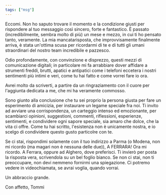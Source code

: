 ```yaml
---
tags: ["msg"]
---
```

Eccomi. Non ho saputo trovare il momento e la condizione giusti per rispondere al tuo messaggio così sincero, forte e fantastico. È passato (incredibilmente, sembra molto di più) un mese e mezzo, in cui ti ho pensato tanto, veramente. La mia mancatarisposta, che improvvisamente finalmente arriva, è stata un'ottima scusa per ricordarmi di te e di tutti gli umani straordinari del nostro team incredibile e pazzesco.

Odio profondamente, con convinzione e disprezzo, questi mezzi di comunicazione digitali; in particolare mi fa arrabbiare dover affidare a strumenti freddi, brutti, apatici e antipatici come i telefoni eccetera i nostri sentimenti più intimi e veri, come tu hai fatto e come vorrei fare io ora.

Avrei molto da scriverti, a partire da un ringraziamento con il cuore per l'aggiunta dedicata a me, che mi ha veramente commosso.

Sono giunto alla conclusione che tu sei proprio la persona giusta per fare un esperimento di amicizia, per instaurare un legame speciale fra noi. Ti invito ad avviare una corrispondenza, un carteggio intenso ed emozionante, per scambiarci opinioni, suggestioni, commenti, riflessioni, esperienze, sentimenti, e condividere ogni sapore speciale, sia amaro che dolce, che la vita ci offre. Come tu hai scritto, l'esistenza non è unicamente nostra, e io scelgo di condividere questo gusto particolre con te.

Se ci stai, rispondimi solamente con il tuo indirizzo a Parma (o Modena, non mi ricordo (ma magari non è nessuna delle due)), A FERRARA! Ora mi ricordo. A Ferrara, oppure ad Alghero, dove preferisci. Ti invierò per posta la risposta vera, scrivendola su un bel foglio bianco. Se non ci stai, non ti preoccupare, non devi nemmeno fornirmi una spiegazione. Ci potremo vedere in videochiamata, se avrai voglia, quando vorrai.

Un abbraccio grande.

Con affetto,
Tommi